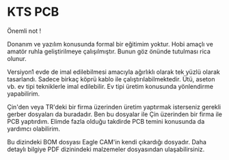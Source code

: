 # KTS PCB 

Önemli not ! 

Donanım ve yazılım konusunda formal bir eğitimim yoktur. 
Hobi amaçlı ve amatör ruhla geliştirilmeye çalışılmıştır. 
Bunun göz önünde tutulması rica olunur. 

Versiyon1 evde de imal edilebilmesi amacıyla ağırlıklı olarak tek yüzlü olarak tasarlandı. 
Sadece birkaç köprü kablo ile çalıştırılabilmektedir. 
Ütü, aseton vb. ev tipi tekniklerle imal edilebilir. 
Ev tipi üretim konusunda yönlendirme yapabilirim. 

Çin'den veya TR'deki bir firma üzerinden üretim yaptırmak isterseniz 
gerekli gerber dosyaları da buradadır. 
Ben bu dosyalar ile Çin üzerinden bir firma ile PCB yaptırdım. 
Elimde fazla olduğu takdirde PCB temini konusunda da yardımcı olabilirim. 

Bu dizindeki BOM dosyası Eagle CAM'in kendi çıkardığı dosyadır. 
Daha detaylı bilgiye PDF dizinindeki malzemeler dosyasından ulaşabilirsiniz. 

